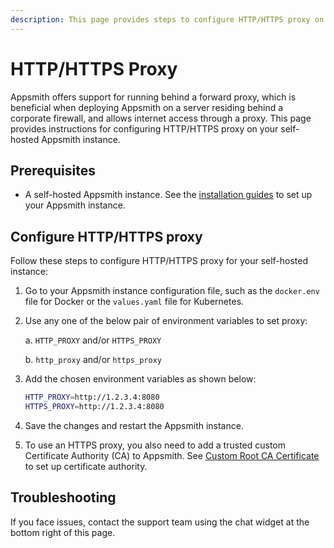 ```yaml
---
description: This page provides steps to configure HTTP/HTTPS proxy on your self-hosted instance.
---
```

# HTTP/HTTPS Proxy

Appsmith offers support for running behind a forward proxy, which is beneficial when deploying Appsmith on a server residing behind a corporate firewall, and allows internet access through a proxy. This page provides instructions for configuring HTTP/HTTPS proxy on your self-hosted Appsmith instance.

## Prerequisites

- A self-hosted Appsmith instance. See the [installation guides](/getting-started/setup/installation-guides) to set up your Appsmith instance.

## Configure HTTP/HTTPS proxy

Follow these steps to configure HTTP/HTTPS proxy for your self-hosted instance:

1. Go to your Appsmith instance configuration file, such as the `docker.env` file for Docker or the `values.yaml` file for Kubernetes.
2. Use any one of the below pair of environment variables to set proxy:

    a. `HTTP_PROXY` and/or `HTTPS_PROXY` 

    b. `http_proxy` and/or `https_proxy`

3. Add the chosen environment variables as shown below:
    ```bash
    HTTP_PROXY=http://1.2.3.4:8080
    HTTPS_PROXY=http://1.2.3.4:8080
    ```
4. Save the changes and restart the Appsmith instance.
5. To use an HTTPS proxy, you also need to add a trusted custom Certificate Authority (CA) to Appsmith. See [Custom Root CA Certificate](/getting-started/setup/instance-configuration/custom-domain/custom-ca-root-certificate) to set up certificate authority.

## Troubleshooting

If you face issues, contact the support team using the chat widget at the bottom right of this page.
